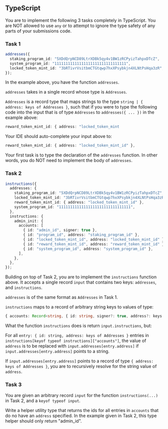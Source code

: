 ## TypeScript

You are to implement the following 3 tasks completely in TypeScript. You are NOT allowed to use `any` or to attempt to ignore the type safety of any parts of your submissions code.

### Task 1

```ts
addresses({
  staking_program_id: "5XDdQrpNCD89LtrXDBk5qy4v1BW1zRCPyizTahpxDTcZ",
  system_program_id: "11111111111111111111111111111111",
  locked_token_mint_id: "3bRTivrVsitbmCTGtqwp7hxXPsybkjn4XLNtPsHqa3zR",
});
```

In the example above, you have the function `addresses`.

`addresses` takes in a single record whose type is `Addresses`.

`Addresses` is a record type that maps strings to the type `string | { address: keys of Addresses }`, such that if you were to type the following code into the input that is of type `Addresses` to `addresses({ ... })` in the example above:

```ts
reward_token_mint_id: { address: "locked_token_mint
```

Your IDE should auto-complete your input above to:

```ts
reward_token_mint_id: { address: "locked_token_mint_id" },
```

Your first task is to type the declaration of the `addresses` function. In other words, you do NOT need to implement the body of `addresses`.

### Task 2

```ts
instructions({
  addresses: {
    staking_program_id: "5XDdQrpNCD89LtrXDBk5qy4v1BW1zRCPyizTahpxDTcZ",
    locked_token_mint_id: "3bRTivrVsitbmCTGtqwp7hxXPsybkjn4XLNtPsHqa3zR",
    reward_token_mint_id: { address: "locked_token_mint_id" },
    system_program_id: "11111111111111111111111111111111",
  },
  instructions: {
    admin_init: {
      accounts: [
        { id: "admin_id", signer: true },
        { id: "program_id", address: "staking_program_id" },
        { id: "locked_token_mint_id", address: "locked_token_mint_id" },
        { id: "reward_token_mint_id", address: "reward_token_mint_id" },
        { id: "system_program_id", address: "system_program_id" },
      ],
    },
  },
});
```

Building on top of Task 2, you are to implement the `instructions` function above. It accepts a single record `input` that contains two keys: `addresses`, and `instructions`.

`addresses` is of the same format as `Addresses` in Task 1.

`instructions` maps to a record of arbitrary string keys to values of type:

```ts
{ accounts: Record<string, { id: string, signer?: true, address?: keys of Addresses }
```

What the function `instructions` does is return `input.instructions`, but:

For all `entry: { id: string, address: keys of Addresses }` entries in `instructions[keyof typeof instructions]["accounts"]`, the value of `address` is to be replaced with `input.addresses[entry.address]` if `input.addresses[entry.address]` points to a string.

If `input.addresses[entry.address]` points to a record of type `{ address: keys of Addresses }`, you are to recursively resolve for the string value of `address`.

### Task 3

You are given an arbitrary record `input` for the function `instructions(...)` in Task 2, and a `keyof typeof input`.

Write a helper utility type that returns the ids for all entries in `accounts` that do no have an `address` specified. In the example given in Task 2, this type helper should only return "admin_id".
